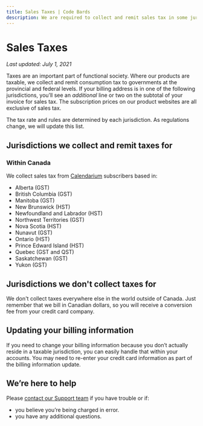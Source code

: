 ```yaml
---
title: Sales Taxes | Code Bards
description: We are required to collect and remit sales tax in some jurisdictions.
---
```


# Sales Taxes

*Last updated: July 1, 2021*

Taxes are an important part of functional society. Where our products are taxable, we collect and remit consumption tax to governments at the provincial and federal levels. If your billing address is in one of the following jurisdictions, you’ll see an *additional* line or two on the subtotal of your invoice for sales tax. The subscription prices on our product websites are all exclusive of sales tax.

The tax rate and rules are determined by each jurisdiction. As regulations change, we will update this list.

## Jurisdictions we collect and remit taxes for

### Within Canada

We collect sales tax from [Calendarium](https://calendarium.ca/) subscribers based in:


* Alberta (GST)
* British Columbia (GST)
* Manitoba (GST)
* New Brunswick (HST)
* Newfoundland and Labrador (HST)
* Northwest Territories (GST)
* Nova Scotia (HST)
* Nunavut (GST)
* Ontario (HST)
* Prince Edward Island (HST)
* Quebec (GST and QST)
* Saskatchewan (GST)
* Yukon (GST)

## Jurisdictions we don't collect taxes for

We don't collect taxes everywhere else in the world outside of Canada. Just remember that we bill in Canadian dollars, so you will receive a conversion fee from your credit card company.

## Updating your billing information

If you need to change your billing information because you don’t actually reside in a taxable jurisdiction, you can easily handle that within your accounts. You may need to re-enter your credit card information as part of the billing information update.

## We’re here to help

Please [contact our Support team](mailto:grove@codebards.io) if you have trouble or if:

* you believe you’re being charged in error.
* you have any additional questions.